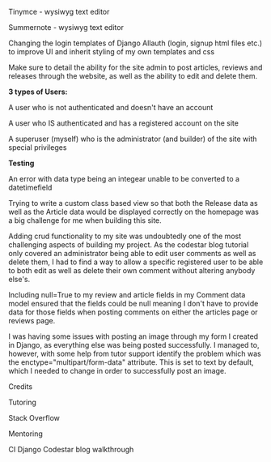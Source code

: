 Tinymce - wysiwyg text editor

Summernote - wysiwyg text editor

Changing the login templates of Django Allauth (login, signup html files etc.) to improve UI and inherit styling of my own templates and css

Make sure to detail the ability for the site admin to post articles, reviews and releases through the website, as well as the ability to edit and delete them.

**3 types of Users:**

A user who is not authenticated and doesn't have an account

A user who IS authenticated and has a registered account on the site

A superuser (myself) who is the administrator (and builder) of the site with special privileges

**Testing**

An error with data type being an integear unable to be converted to a datetimefield

Trying to write a custom class based view so that both the Release data as well as the Article data would be displayed correctly on the homepage was a big challenge for me when building this site. 

Adding crud functionality to my site was undoubtedly one of the most challenging aspects of building my project. As the  codestar blog tutorial only covered an administrator being able to edit user comments as well as delete them, I had to find a way to allow a specific registered user to be able to both edit as well as delete their own comment without altering anybody else's. 


Including null=True to my review and article fields in my Comment data model ensured that the fields could be null meaning I don't have to provide data for those fields when posting comments on either the articles page or reviews page.


I was having some issues with posting an image through my form I created in Django, as everything else was being posted successfully. I managed to, however, with some help from tutor support identify the problem which was the enctype="multipart/form-data" attribute. This is set to text by default, which I needed to change in order to successfully post an image.


Credits

Tutoring

Stack Overflow

Mentoring

CI Django Codestar blog walkthrough